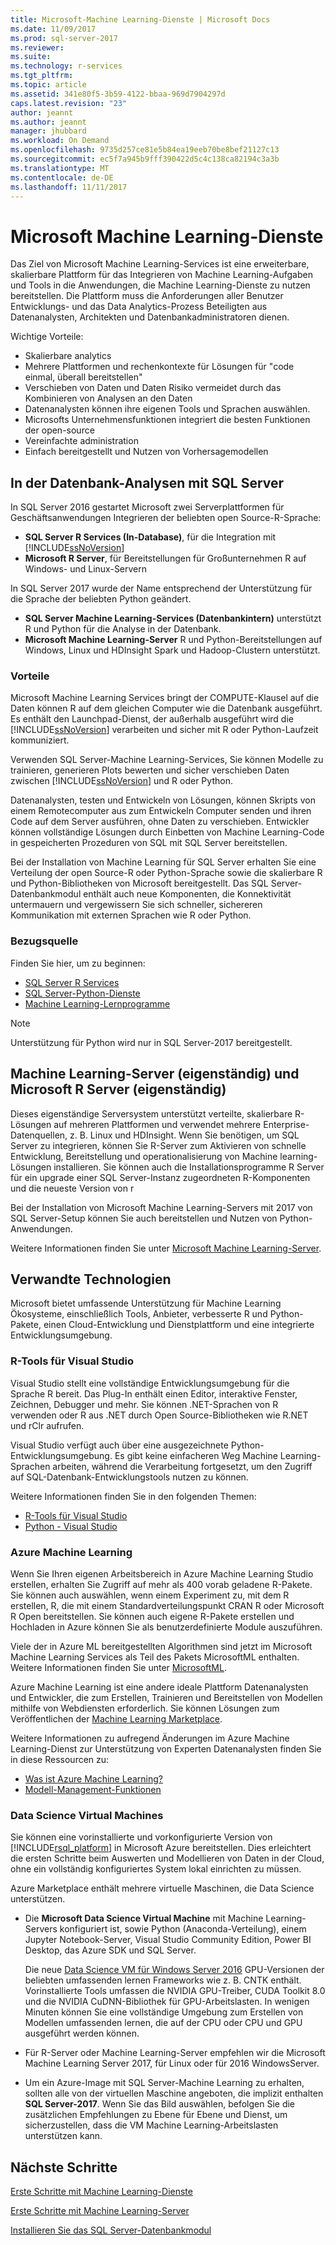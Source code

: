 ```yaml
---
title: Microsoft-Machine Learning-Dienste | Microsoft Docs
ms.date: 11/09/2017
ms.prod: sql-server-2017
ms.reviewer: 
ms.suite: 
ms.technology: r-services
ms.tgt_pltfrm: 
ms.topic: article
ms.assetid: 341e80f5-3b59-4122-bbaa-969d7904297d
caps.latest.revision: "23"
author: jeannt
ms.author: jeannt
manager: jhubbard
ms.workload: On Demand
ms.openlocfilehash: 9735d257ce81e5b84ea19eeb70be8bef21127c13
ms.sourcegitcommit: ec5f7a945b9fff390422d5c4c138ca82194c3a3b
ms.translationtype: MT
ms.contentlocale: de-DE
ms.lasthandoff: 11/11/2017
---
```

# <a name="microsoft-machine-learning-services"></a>Microsoft Machine Learning-Dienste

Das Ziel von Microsoft Machine Learning-Services ist eine erweiterbare, skalierbare Plattform für das Integrieren von Machine Learning-Aufgaben und Tools in die Anwendungen, die Machine Learning-Dienste zu nutzen bereitstellen. Die Plattform muss die Anforderungen aller Benutzer Entwicklungs- und das Data Analytics-Prozess Beteiligten aus Datenanalysten, Architekten und Datenbankadministratoren dienen.

Wichtige Vorteile:

+ Skalierbare analytics
+ Mehrere Plattformen und rechenkontexte für Lösungen für "code einmal, überall bereitstellen"
+ Verschieben von Daten und Daten Risiko vermeidet durch das Kombinieren von Analysen an den Daten
+ Datenanalysten können ihre eigenen Tools und Sprachen auswählen.
+ Microsofts Unternehmensfunktionen integriert die besten Funktionen der open-source
+ Vereinfachte administration
+ Einfach bereitgestellt und Nutzen von Vorhersagemodellen

## <a name="in-database-analytics-with-sql-server"></a>In der Datenbank-Analysen mit SQL Server

In SQL Server 2016 gestartet Microsoft zwei Serverplattformen für Geschäftsanwendungen Integrieren der beliebten open Source-R-Sprache:

+ **SQL Server R Services (In-Database)**, für die Integration mit [!INCLUDE[ssNoVersion](../../includes/ssnoversion-md.md)]
+ **Microsoft R Server**, für Bereitstellungen für Großunternehmen R auf Windows- und Linux-Servern

In SQL Server 2017 wurde der Name entsprechend der Unterstützung für die Sprache der beliebten Python geändert.

+ **SQL Server Machine Learning-Services (Datenbankintern)** unterstützt R und Python für die Analyse in der Datenbank.
+ **Microsoft Machine Learning-Server** R und Python-Bereitstellungen auf Windows, Linux und HDInsight Spark und Hadoop-Clustern unterstützt.

### <a name="benefits"></a>Vorteile

Microsoft Machine Learning Services bringt der COMPUTE-Klausel auf die Daten können R auf dem gleichen Computer wie die Datenbank ausgeführt. Es enthält den Launchpad-Dienst, der außerhalb ausgeführt wird die [!INCLUDE[ssNoVersion](../../includes/ssnoversion-md.md)] verarbeiten und sicher mit R oder Python-Laufzeit kommuniziert.

Verwenden SQL Server-Machine Learning-Services, Sie können Modelle zu trainieren, generieren Plots bewerten und sicher verschieben Daten zwischen [!INCLUDE[ssNoVersion](../../includes/ssnoversion-md.md)] und R oder Python.

Datenanalysten, testen und Entwickeln von Lösungen, können Skripts von einem Remotecomputer aus zum Entwickeln Computer senden und ihren Code auf dem Server ausführen, ohne Daten zu verschieben. Entwickler können vollständige Lösungen durch Einbetten von Machine Learning-Code in gespeicherten Prozeduren von SQL mit SQL Server bereitstellen.

Bei der Installation von Machine Learning für SQL Server erhalten Sie eine Verteilung der open Source-R oder Python-Sprache sowie die skalierbare R und Python-Bibliotheken von Microsoft bereitgestellt. Das SQL Server-Datenbankmodul enthält auch neue Komponenten, die Konnektivität untermauern und vergewissern Sie sich schneller, sichereren Kommunikation mit externen Sprachen wie R oder Python.

### <a name="where-to-get-it"></a>Bezugsquelle

Finden Sie hier, um zu beginnen:

+ [SQL Server R Services](sql-server-r-services.md)
+ [SQL Server-Python-Dienste](../python/sql-server-python-services.md)
+ [Machine Learning-Lernprogramme](../tutorials/machine-learning-services-tutorials.md)

> [!NOTE]
> Unterstützung für Python wird nur in SQL Server-2017 bereitgestellt. 

## <a name="machine-learning-server-standalone-and-microsoft-r-server-standalone"></a>Machine Learning-Server (eigenständig) und Microsoft R Server (eigenständig)

Dieses eigenständige Serversystem unterstützt verteilte, skalierbare R-Lösungen auf mehreren Plattformen und verwendet mehrere Enterprise-Datenquellen, z. B. Linux und HDInsight. Wenn Sie benötigen, um SQL Server zu integrieren, können Sie R-Server zum Aktivieren von schnelle Entwicklung, Bereitstellung und operationalisierung von Machine learning-Lösungen installieren. Sie können auch die Installationsprogramme R Server für ein upgrade einer SQL Server-Instanz zugeordneten R-Komponenten und die neueste Version von r

Bei der Installation von Microsoft Machine Learning-Servers mit 2017 von SQL Server-Setup können Sie auch bereitstellen und Nutzen von Python-Anwendungen.

Weitere Informationen finden Sie unter [Microsoft Machine Learning-Server](https://docs.microsoft.com/r-server/index).

## <a name="related-technologies"></a>Verwandte Technologien

Microsoft bietet umfassende Unterstützung für Machine Learning Ökosysteme, einschließlich Tools, Anbieter, verbesserte R und Python-Pakete, einen Cloud-Entwicklung und Dienstplattform und eine integrierte Entwicklungsumgebung.

### <a name="r-tools-for-visual-studio"></a>R-Tools für Visual Studio

Visual Studio stellt eine vollständige Entwicklungsumgebung für die Sprache R bereit. Das Plug-In enthält einen Editor, interaktive Fenster, Zeichnen, Debugger und mehr. Sie können .NET-Sprachen von R verwenden oder R aus .NET durch Open Source-Bibliotheken wie R.NET und rClr aufrufen.

Visual Studio verfügt auch über eine ausgezeichnete Python-Entwicklungsumgebung. Es gibt keine einfacheren Weg Machine Learning-Sprachen arbeiten, während die Verarbeitung fortgesetzt, um den Zugriff auf SQL-Datenbank-Entwicklungstools nutzen zu können.

Weitere Informationen finden Sie in den folgenden Themen:

+ [R-Tools für Visual Studio](https://www.visualstudio.com/vs/rtvs/)
+ [Python - Visual Studio](https://www.visualstudio.com/vs/python/)

### <a name="azure-machine-learning"></a>Azure Machine Learning

Wenn Sie Ihren eigenen Arbeitsbereich in Azure Machine Learning Studio erstellen, erhalten Sie Zugriff auf mehr als 400 vorab geladene R-Pakete. Sie können auch auswählen, wenn einem Experiment zu, mit dem R erstellen, R, die mit einem Standardverteilungspunkt CRAN R oder Microsoft R Open bereitstellen. Sie können auch eigene R-Pakete erstellen und Hochladen in Azure können Sie als benutzerdefinierte Module auszuführen.

Viele der in Azure ML bereitgestellten Algorithmen sind jetzt im Microsoft Machine Learning Services als Teil des Pakets MicrosoftML enthalten. Weitere Informationen finden Sie unter [MicrosoftML](https://docs.microsoft.com/r-server/r-reference/microsoftml/microsoftml-package).

Azure Machine Learning ist eine andere ideale Plattform Datenanalysten und Entwickler, die zum Erstellen, Trainieren und Bereitstellen von Modellen mithilfe von Webdiensten erforderlich. Sie können Lösungen zum Veröffentlichen der [Machine Learning Marketplace](http://datamarket.azure.com/browse/data?category=machine-learning).

Weitere Informationen zu aufregend Änderungen im Azure Machine Learning-Dienst zur Unterstützung von Experten Datenanalysten finden Sie in diese Ressourcen zu:

+ [Was ist Azure Machine Learning?](https://docs.microsoft.com/azure/machine-learning/preview/overview-what-is-azure-ml)
+ [Modell-Management-Funktionen](https://docs.microsoft.com/azure/machine-learning/preview/model-management-overview)

### <a name="data-science-virtual-machines"></a>Data Science Virtual Machines

Sie können eine vorinstallierte und vorkonfigurierte Version von [!INCLUDE[rsql_platform](../../includes/rsql-platform-md.md)] in Microsoft Azure bereitstellen. Dies erleichtert die ersten Schritte beim Auswerten und Modellieren von Daten in der Cloud, ohne ein vollständig konfiguriertes System lokal einrichten zu müssen.

Azure Marketplace enthält mehrere virtuelle Maschinen, die Data Science unterstützen.

+ Die **Microsoft Data Science Virtual Machine** mit Machine Learning-Servers konfiguriert ist, sowie Python (Anaconda-Verteilung), einem Jupyter Notebook-Server, Visual Studio Community Edition, Power BI Desktop, das Azure SDK und SQL Server.

    Die neue [Data Science VM für Windows Server 2016](http://aka.ms/dsvm/win2016) GPU-Versionen der beliebten umfassenden lernen Frameworks wie z. B. CNTK enthält. Vorinstallierte Tools umfassen die NVIDIA GPU-Treiber, CUDA Toolkit 8.0 und die NVIDIA CuDNN-Bibliothek für GPU-Arbeitslasten. In wenigen Minuten können Sie eine vollständige Umgebung zum Erstellen von Modellen umfassenden lernen, die auf der CPU oder CPU und GPU ausgeführt werden können.

+ Für R-Server oder Machine Learning-Server empfehlen wir die Microsoft Machine Learning Server 2017, für Linux oder für 2016 WindowsServer.

+ Um ein Azure-Image mit SQL Server-Machine Learning zu erhalten, sollten alle von der virtuellen Maschine angeboten, die implizit enthalten **SQL Server-2017**. Wenn Sie das Bild auswählen, befolgen Sie die zusätzlichen Empfehlungen zu Ebene für Ebene und Dienst, um sicherzustellen, dass die VM Machine Learning-Arbeitslasten unterstützen kann.

## <a name="next-steps"></a>Nächste Schritte

[Erste Schritte mit Machine Learning-Dienste](getting-started-with-sql-server-r-services.md)

[Erste Schritte mit Machine Learning-Server](getting-started-with-microsoft-r-server-standalone.md)

[Installieren Sie das SQL Server-Datenbankmodul](../../database-engine/install-windows/install-sql-server-database-engine.md)
